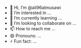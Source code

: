 - 👋 Hi, I’m @ali96almusawi
- 👀 I’m interested in ...
- 🌱 I’m currently learning ...
- 💞️ I’m looking to collaborate on ...
- 📫 How to reach me ...
- 😄 Pronouns: ...
- ⚡ Fun fact: ...

<!---
ali96almusawi/ali96almusawi is a ✨ special ✨ repository because its `README.md` (this file) appears on your GitHub profile.
You can click the Preview link to take a look at your changes.
--->
